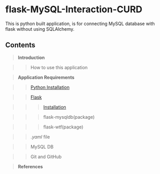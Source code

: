 # flask-MySQL-Interaction-CURD

This is python built application, is for connecting MySQL database with flask without using SQLAlchemy.

## Contents

>**Introduction**

>>How to use this application

>**Application Requirements**

>>[Python Installation](https://www.python.org/downloads/)

>>[Flask](https://flask.palletsprojects.com/en/1.1.x/installation/)

>>>[Installation](https://flask.palletsprojects.com/en/1.1.x/installation/#install-flask)

>>>flask-mysqldb(package)

>>>flask-wtf(package)

>>.*yaml* file

>>MySQL DB

>>Git and GitHub

>**References**



